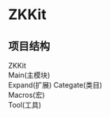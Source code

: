 # ZKKit
## 项目结构
ZKKit<br>
      Main(主模块)<br>
      Expand(扩展)    Categate(类目)<br>
                      Macros(宏)<br>
                      Tool(工具)<br>
